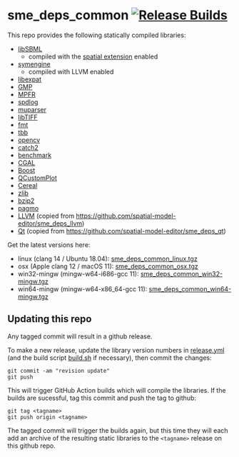 # sme_deps_common [![Release Builds](https://github.com/spatial-model-editor/sme_deps_common/workflows/Release%20Builds/badge.svg)](https://github.com/spatial-model-editor/sme_deps_common/actions?query=workflow)

This repo provides the following statically compiled libraries:

- [libSBML](https://github.com/sbmlteam/libsbml)
  - compiled with the [spatial extension](https://sourceforge.net/p/sbml/code/HEAD/tree/trunk/specifications/sbml-level-3/version-1/spatial/specification/spatial-v1-sbml-l3v1-rel0.95.pdf?format=raw) enabled
- [symengine](https://github.com/symengine/symengine)
  - compiled with LLVM enabled
- [libexpat](https://libexpat.github.io/)
- [GMP](https://gmplib.org)
- [MPFR](https://www.mpfr.org)
- [spdlog](https://github.com/gabime/spdlog)
- [muparser](https://github.com/beltoforion/muparser)
- [libTIFF](http://www.libtiff.org/)
- [fmt](https://fmt.dev/)
- [tbb](https://github.com/intel/tbb)
- [opencv](https://github.com/opencv/opencv)
- [catch2](https://github.com/catchorg/Catch2)
- [benchmark](https://github.com/google/benchmark)
- [CGAL](https://github.com/CGAL/cgal)
- [Boost](https://www.boost.org/)
- [QCustomPlot](https://www.qcustomplot.com)
- [Cereal](https://github.com/USCiLab/cereal)
- [zlib](https://zlib.net/)
- [bzip2](https://www.sourceware.org/bzip2/)
- [pagmo](https://github.com/esa/pagmo2)
- [LLVM](https://llvm.org/) (copied from <https://github.com/spatial-model-editor/sme_deps_llvm>)
- [Qt](https://doc.qt.io/) (copied from <https://github.com/spatial-model-editor/sme_deps_qt>)

Get the latest versions here:

- linux (clang 14 / Ubuntu 18.04): [sme_deps_common_linux.tgz](https://github.com/spatial-model-editor/sme_deps_common/releases/latest/download/sme_deps_common_linux.tgz)
- osx (Apple clang 12 / macOS 11): [sme_deps_common_osx.tgz](https://github.com/spatial-model-editor/sme_deps_common/releases/latest/download/sme_deps_common_osx.tgz)
- win32-mingw (mingw-w64-i686-gcc 11): [sme_deps_common_win32-mingw.tgz](https://github.com/spatial-model-editor/sme_deps_common/releases/latest/download/sme_deps_common_win32-mingw.tgz)
- win64-mingw (mingw-w64-x86_64-gcc 11): [sme_deps_common_win64-mingw.tgz](https://github.com/spatial-model-editor/sme_deps_common/releases/latest/download/sme_deps_common_win64-mingw.tgz)

## Updating this repo

Any tagged commit will result in a github release.

To make a new release, update the library version numbers in [release.yml](https://github.com/spatial-model-editor/sme_deps_common/blob/master/.github/workflows/release.yml#L6) (and the build script [build.sh](https://github.com/spatial-model-editor/sme_deps_common/blob/master/build.sh) if necessary), then commit the changes:

```
git commit -am "revision update"
git push
```

This will trigger GitHub Action builds which will compile the libraries. If the builds are sucessful, tag this commit and push the tag to github:

```
git tag <tagname>
git push origin <tagname>
```

The tagged commit will trigger the builds again, but this time they will each add an archive of the resulting static libraries to the `<tagname>` release on this github repo.
